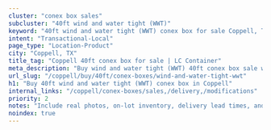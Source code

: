 ```yaml
---
cluster: "conex box sales"
subcluster: "40ft wind and water tight (WWT)"
keyword: "40ft wind and water tight (WWT) conex box for sale Coppell, TX"
intent: "Transactional-Local"
page_type: "Location-Product"
city: "Coppell, TX"
title_tag: "Coppell 40ft conex box for sale | LC Container"
meta_description: "Buy wind and water tight (WWT) 40ft conex box sale with local delivery in Coppell, TX. LC Container — local Since 2003. Request a fast quote today."
url_slug: "/coppell/buy/40ft/conex-boxes/wind-and-water-tight-wwt"
h1: "Buy 40ft wind and water tight (WWT) conex box in Coppell"
internal_links: "/coppell/conex-boxes/sales,/delivery,/modifications"
priority: 2
notes: "Include real photos, on-lot inventory, delivery lead times, and financing info."
noindex: true
---
```


<!-- TODO: Add unique city/inventory copy, images, and internal links here. -->
